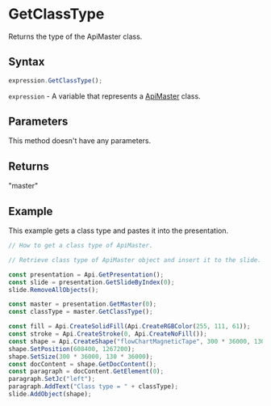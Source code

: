 # GetClassType

Returns the type of the ApiMaster class.

## Syntax

```javascript
expression.GetClassType();
```

`expression` - A variable that represents a [ApiMaster](../ApiMaster.md) class.

## Parameters

This method doesn't have any parameters.

## Returns

"master"

## Example

This example gets a class type and pastes it into the presentation.

```javascript editor-pptx
// How to get a class type of ApiMaster.

// Retrieve class type of ApiMaster object and insert it to the slide.

const presentation = Api.GetPresentation();
const slide = presentation.GetSlideByIndex(0);
slide.RemoveAllObjects();

const master = presentation.GetMaster(0);
const classType = master.GetClassType();

const fill = Api.CreateSolidFill(Api.CreateRGBColor(255, 111, 61));
const stroke = Api.CreateStroke(0, Api.CreateNoFill());
const shape = Api.CreateShape("flowChartMagneticTape", 300 * 36000, 130 * 36000, fill, stroke);
shape.SetPosition(608400, 1267200);
shape.SetSize(300 * 36000, 130 * 36000);
const docContent = shape.GetDocContent();
const paragraph = docContent.GetElement(0);
paragraph.SetJc("left");
paragraph.AddText("Class type = " + classType);
slide.AddObject(shape);

```
